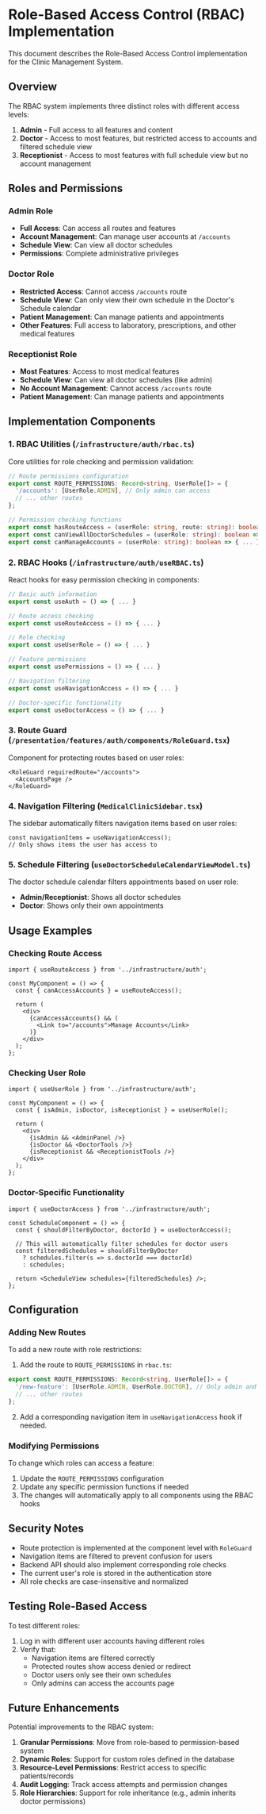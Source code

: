 # Role-Based Access Control (RBAC) Implementation

This document describes the Role-Based Access Control implementation for the Clinic Management System.

## Overview

The RBAC system implements three distinct roles with different access levels:

1. **Admin** - Full access to all features and content
2. **Doctor** - Access to most features, but restricted access to accounts and filtered schedule view
3. **Receptionist** - Access to most features with full schedule view but no account management

## Roles and Permissions

### Admin Role
- **Full Access**: Can access all routes and features
- **Account Management**: Can manage user accounts at `/accounts`
- **Schedule View**: Can view all doctor schedules
- **Permissions**: Complete administrative privileges

### Doctor Role
- **Restricted Access**: Cannot access `/accounts` route
- **Schedule View**: Can only view their own schedule in the Doctor's Schedule calendar
- **Patient Management**: Can manage patients and appointments
- **Other Features**: Full access to laboratory, prescriptions, and other medical features

### Receptionist Role
- **Most Features**: Access to most medical features
- **Schedule View**: Can view all doctor schedules (like admin)
- **No Account Management**: Cannot access `/accounts` route
- **Patient Management**: Can manage patients and appointments

## Implementation Components

### 1. RBAC Utilities (`/infrastructure/auth/rbac.ts`)

Core utilities for role checking and permission validation:

```typescript
// Route permissions configuration
export const ROUTE_PERMISSIONS: Record<string, UserRole[]> = {
  '/accounts': [UserRole.ADMIN], // Only admin can access
  // ... other routes
};

// Permission checking functions
export const hasRouteAccess = (userRole: string, route: string): boolean => { ... }
export const canViewAllDoctorSchedules = (userRole: string): boolean => { ... }
export const canManageAccounts = (userRole: string): boolean => { ... }
```

### 2. RBAC Hooks (`/infrastructure/auth/useRBAC.ts`)

React hooks for easy permission checking in components:

```typescript
// Basic auth information
export const useAuth = () => { ... }

// Route access checking
export const useRouteAccess = () => { ... }

// Role checking
export const useUserRole = () => { ... }

// Feature permissions
export const usePermissions = () => { ... }

// Navigation filtering
export const useNavigationAccess = () => { ... }

// Doctor-specific functionality
export const useDoctorAccess = () => { ... }
```

### 3. Route Guard (`/presentation/features/auth/components/RoleGuard.tsx`)

Component for protecting routes based on user roles:

```tsx
<RoleGuard requiredRoute="/accounts">
  <AccountsPage />
</RoleGuard>
```

### 4. Navigation Filtering (`MedicalClinicSidebar.tsx`)

The sidebar automatically filters navigation items based on user roles:

```tsx
const navigationItems = useNavigationAccess();
// Only shows items the user has access to
```

### 5. Schedule Filtering (`useDoctorScheduleCalendarViewModel.ts`)

The doctor schedule calendar filters appointments based on user role:

- **Admin/Receptionist**: Shows all doctor schedules
- **Doctor**: Shows only their own appointments

## Usage Examples

### Checking Route Access

```tsx
import { useRouteAccess } from '../infrastructure/auth';

const MyComponent = () => {
  const { canAccessAccounts } = useRouteAccess();
  
  return (
    <div>
      {canAccessAccounts() && (
        <Link to="/accounts">Manage Accounts</Link>
      )}
    </div>
  );
};
```

### Checking User Role

```tsx
import { useUserRole } from '../infrastructure/auth';

const MyComponent = () => {
  const { isAdmin, isDoctor, isReceptionist } = useUserRole();
  
  return (
    <div>
      {isAdmin && <AdminPanel />}
      {isDoctor && <DoctorTools />}
      {isReceptionist && <ReceptionistTools />}
    </div>
  );
};
```

### Doctor-Specific Functionality

```tsx
import { useDoctorAccess } from '../infrastructure/auth';

const ScheduleComponent = () => {
  const { shouldFilterByDoctor, doctorId } = useDoctorAccess();
  
  // This will automatically filter schedules for doctor users
  const filteredSchedules = shouldFilterByDoctor 
    ? schedules.filter(s => s.doctorId === doctorId)
    : schedules;
    
  return <ScheduleView schedules={filteredSchedules} />;
};
```

## Configuration

### Adding New Routes

To add a new route with role restrictions:

1. Add the route to `ROUTE_PERMISSIONS` in `rbac.ts`:
```typescript
export const ROUTE_PERMISSIONS: Record<string, UserRole[]> = {
  '/new-feature': [UserRole.ADMIN, UserRole.DOCTOR], // Only admin and doctor
  // ... other routes
};
```

2. Add a corresponding navigation item in `useNavigationAccess` hook if needed.

### Modifying Permissions

To change which roles can access a feature:

1. Update the `ROUTE_PERMISSIONS` configuration
2. Update any specific permission functions if needed
3. The changes will automatically apply to all components using the RBAC hooks

## Security Notes

- Route protection is implemented at the component level with `RoleGuard`
- Navigation items are filtered to prevent confusion for users
- Backend API should also implement corresponding role checks
- The current user's role is stored in the authentication store
- All role checks are case-insensitive and normalized

## Testing Role-Based Access

To test different roles:

1. Log in with different user accounts having different roles
2. Verify that:
   - Navigation items are filtered correctly
   - Protected routes show access denied or redirect
   - Doctor users only see their own schedules
   - Only admins can access the accounts page

## Future Enhancements

Potential improvements to the RBAC system:

1. **Granular Permissions**: Move from role-based to permission-based system
2. **Dynamic Roles**: Support for custom roles defined in the database
3. **Resource-Level Permissions**: Restrict access to specific patients/records
4. **Audit Logging**: Track access attempts and permission changes
5. **Role Hierarchies**: Support for role inheritance (e.g., admin inherits doctor permissions)
